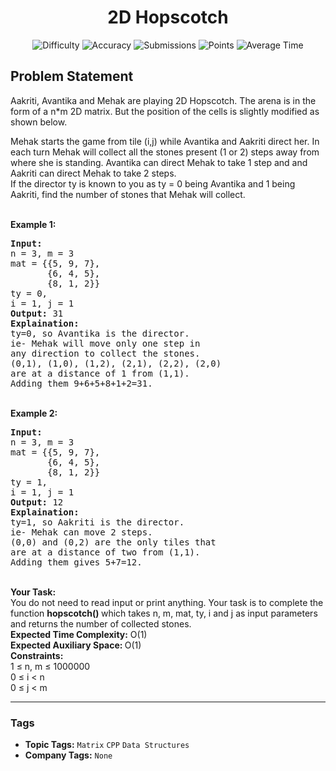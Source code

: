 <h1 align="center">2D Hopscotch</h1>

<p align="center">
  <img alt="Difficulty" title="Difficulty" src="https://custom-icon-badges.demolab.com/badge/Difficulty: Medium-1F222E?style=for-the-badge&logoColor=white&logo=fire"/>
  <img alt="Accuracy" title="Accuracy" src="https://custom-icon-badges.demolab.com/badge/Accuracy: 60.93%25-1F222E?style=for-the-badge&logoColor=white&logo=target"/>
  <img alt="Submissions" title="Submissions" src="https://custom-icon-badges.demolab.com/badge/Submissions: 11K+-1F222E?style=for-the-badge&logoColor=white&logo=repo"/>
  <img alt="Points" title="Points" src="https://custom-icon-badges.demolab.com/badge/Points: 4-1F222E?style=for-the-badge&logoColor=white&logo=award"/>
  <img alt="Average Time" title="Average Time" src="https://custom-icon-badges.demolab.com/badge/Average%20Time: 25m-1F222E?style=for-the-badge&logoColor=white&logo=clock"/>
</p>

## Problem Statement

Aakriti, Avantika and Mehak are playing 2D Hopscotch. The arena is in the form of a n*m 2D matrix. But the position of the cells is slightly modified as shown below. <br>
<img src="https://contribute.geeksforgeeks.org/wp-content/uploads/hopscotch-1.jpg" alt="" title=""/>

Mehak starts the game from tile (i,j) while Avantika and Aakriti direct her. In each turn Mehak will collect all the stones present (1 or 2) steps away from where she is standing. Avantika can direct Mehak to take 1 step and and Aakriti can direct Mehak to take 2 steps. <br>
If the director ty is known to you as ty = 0 being Avantika and 1 being Aakriti, find the number of stones that Mehak will collect. 

<br>
<b>Example 1:</b>

<pre><b>Input: </b>
n = 3, m = 3
mat = {{5, 9, 7}, 
       {6, 4, 5}, 
       {8, 1, 2}}
ty = 0, 
i = 1, j = 1
<b>Output:</b> 31
<b>Explaination: </b>
ty=0, so Avantika is the director. 
ie- Mehak will move only one step in 
any direction to collect the stones.
(0,1), (1,0), (1,2), (2,1), (2,2), (2,0) 
are at a distance of 1 from (1,1). 
Adding them 9+6+5+8+1+2=31.</pre>

<br>
<b>Example 2:</b>

<pre><b>Input: </b>
n = 3, m = 3
mat = {{5, 9, 7}, 
       {6, 4, 5}, 
       {8, 1, 2}}
ty = 1, 
i = 1, j = 1
<b>Output:</b> 12
<b>Explaination: </b>
ty=1, so Aakriti is the director. 
ie- Mehak can move 2 steps. 
(0,0) and (0,2) are the only tiles that 
are at a distance of two from (1,1). 
Adding them gives 5+7=12.</pre>

<br>
<b>Your Task:</b><br>
You do not need to read input or print anything. Your task is to complete the function <b>hopscotch() </b>which takes n, m, mat, ty, i and j as input parameters and returns the number of collected stones.

<br>
<b>Expected Time Complexity:</b> O(1)<br>
<b>Expected Auxiliary Space: </b>O(1)

<br>
<b>Constraints:</b><br>
1 ≤ n, m ≤ 1000000<br>
0 ≤ i < n<br>
0 ≤ j < m


<hr>

### Tags
- **Topic Tags:** `Matrix` `CPP` `Data Structures`
- **Company Tags:** `None`
